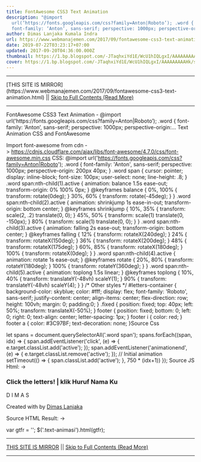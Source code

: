 ```yaml
---
title: FontAwesome CSS3 Text Animation
description: "@import
  url(‘https://fonts.googleapis.com/css?family=Anton|Roboto’); .word {
  font-family: ‘Anton’, sans-serif; perspective: 1000px; perspective-origin:..."
author: Dimas Lanjaka Kumala Indra
url: https://www.webmanajemen.com/2017/09/fontawesome-css3-text-animation.html
date: 2019-07-22T03:23:17+07:00
updated: 2017-09-20T04:36:00.000Z
thumbnail: https://1.bp.blogspot.com/-JTaqhxiYd1E/WcU1hIQLgxI/AAAAAAAAAHk/sZcV1Nd5gf8nN_sb9B26g69ev9WkebldACLcBGAs/s320/Screenshot_2017-09-22-23-08-01-400_com.android.chrome.png
cover: https://1.bp.blogspot.com/-JTaqhxiYd1E/WcU1hIQLgxI/AAAAAAAAAHk/sZcV1Nd5gf8nN_sb9B26g69ev9WkebldACLcBGAs/s320/Screenshot_2017-09-22-23-08-01-400_com.android.chrome.png
---
```


<hr/> [THIS SITE IS MIRROR](https://www.webmanajemen.com/2017/09/fontawesome-css3-text-animation.html) || <a href="https://www.webmanajemen.com/2017/09/fontawesome-css3-text-animation.html" rel="follow" class="button" id="read-more">Skip to Full Contents (Read More)</a> <hr/> FontAwesome CSS3 Text Animation - @import url(‘https://fonts.googleapis.com/css?family=Anton|Roboto’); .word { font-family: ‘Anton’, sans-serif; perspective: 1000px; perspective-origin:... Text Animation CSS and FontAwesome 


Import font-awesome from cdn -> https://cdnjs.cloudflare.com/ajax/libs/font-awesome/4.7.0/css/font-awesome.min.css
CSS: 
@import url('https://fonts.googleapis.com/css?family=Anton|Roboto');
.word {
 font-family: 'Anton', sans-serif;
 perspective: 1000px; 
 perspective-origin: 200px 40px;
}
.word span {
 cursor: pointer;
 display: inline-block;
 font-size: 100px;
 user-select: none;
 line-height: .8;
}
.word span:nth-child(1).active {
 animation: balance 1.5s ease-out;
 transform-origin: 0% 100% 0px;
}
@keyframes balance {
 0%, 100% {
  transform: rotate(0deg);
 }
  30%, 60% {
  transform: rotate(-45deg);
 }
}
.word span:nth-child(2).active {
 animation: shrinkjump 1s ease-in-out;
 transform-origin: bottom center;
}
@keyframes shrinkjump {
 10%, 35% {
  transform: scale(2, .2) translate(0, 0);
 }
  45%, 50% {
  transform: scale(1) translate(0, -150px);
 }
  80% {
  transform: scale(1) translate(0, 0);
 }
}
.word span:nth-child(3).active {
 animation: falling 2s ease-out;
 transform-origin: bottom center;
}
@keyframes falling {
 12% {
  transform: rotateX(240deg);
 }
  24% {
  transform: rotateX(150deg);
 }
  36% {
  transform: rotateX(200deg);
 }
  48% {
  transform: rotateX(175deg);
 }
  60%, 85% {
  transform: rotateX(180deg);
 }
  100% {
  transform: rotateX(0deg);
 }
}
.word span:nth-child(4).active {
 animation: rotate 1s ease-out;
}
@keyframes rotate {
 20%, 80% {
  transform: rotateY(180deg);
 }
  100% {
  transform: rotateY(360deg);
 }
}
.word span:nth-child(5).active {
 animation: toplong 1.5s linear;
}
@keyframes toplong {
 10%, 40% {
  transform: translateY(-48vh) scaleY(1);
 }
  90% {
  transform: translateY(-48vh) scaleY(4);
 }
}
/* Other styles */
#letters-container {
 background-color: skyblue;
 color: #fff;
 display: flex;
 font-family: 'Roboto', sans-serif;
 justify-content: center;
 align-items: center;
 flex-direction: row;
 height: 100vh;
 margin: 0; padding:0;
}
.fixed {
 position: fixed;
 top: 40px;
 left: 50%;
 transform: translateX(-50%);
}
footer {
 position: fixed;
 bottom: 0;
 left: 0;
 right: 0;
 text-align: center;
 letter-spacing: 1px;
}
footer i {
 color: red;
}
footer a {
 color: #3C97BF;
 text-decoration: none;
}Source Css

let spans = document.querySelectorAll('.word span');
spans.forEach((span, idx) => {
 span.addEventListener('click', (e) => {
  e.target.classList.add('active');
 });
 span.addEventListener('animationend', (e) => {
  e.target.classList.remove('active');
 });
  // Initial animation
 setTimeout(() => {
  span.classList.add('active');
 }, 750 * (idx+1))
});
Source JS
Html: -> 
<div id="letters-container">
<h3 class="fixed">Click the letters! | klik Huruf Nama Ku</h3>
<div class="word">
 <span>D</span>
 <span>I</span>
 <span>M</span>
 <span>A</span>
 <span>S</span>
</div>
<footer>
 <p>Created with <i class="fa fa-heart"></i> by <a href="http://Web-Manajemen.blogspot.com">Dimas Lanjaka</a></p>
</footer>
</div>
Source HTML
Result: ->  

var gtfr = ''; $('.text-animasi').html(gtfr); <hr/> [THIS SITE IS MIRROR](https://www.webmanajemen.com/2017/09/fontawesome-css3-text-animation.html) || <a href="https://www.webmanajemen.com/2017/09/fontawesome-css3-text-animation.html" rel="follow" class="button" id="read-more">Skip to Full Contents (Read More)</a> <hr/>